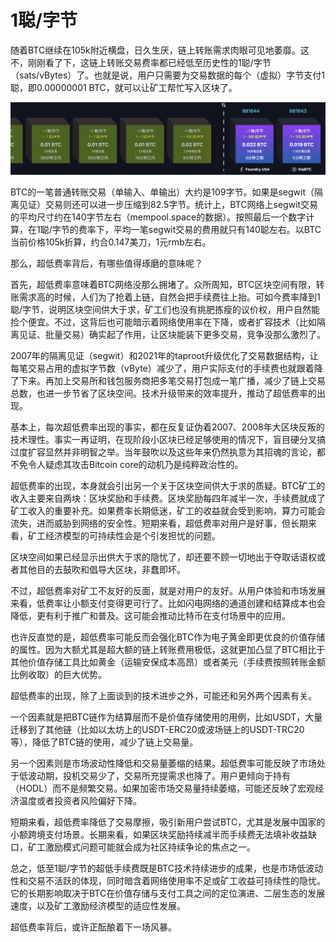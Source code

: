 # 1聪/字节

随着BTC继续在105k附近横盘，日久生厌，链上转账需求肉眼可见地萎靡。这不，刚刚看了下，这链上转账交易费率都已经低至历史性的1聪/字节（sats/vBytes）了。也就是说，用户只需要为交易数据的每个（虚拟）字节支付1聪，即0.00000001 BTC，就可以让矿工帮忙写入区块了。

![](2025-01-31-A01.png)

BTC的一笔普通转账交易（单输入、单输出）大约是109字节。如果是segwit（隔离见证）交易则还可以进一步压缩到82.5字节。统计上，BTC网络上segwit交易的平均尺寸约在140字节左右（mempool.space的数据）。按照最后一个数字计算，在1聪/字节的费率下，平均一笔segwit交易的费用就只有140聪左右。以BTC当前价格105k折算，约合0.147美刀，1元rmb左右。

那么，超低费率背后，有哪些值得琢磨的意味呢？

首先，超低费率意味着BTC网络没那么拥堵了。众所周知，BTC区块空间有限，转账需求高的时候，人们为了抢着上链，自然会把手续费往上抬。可如今费率降到1聪/字节，说明区块空间供大于求，矿工们也没有挑肥拣瘦的议价权，用户自然能捡个便宜。不过，这背后也可能暗示着网络使用率在下降，或者扩容技术（比如隔离见证、批量交易）确实起了作用，让区块能装下更多交易，竞争没那么激烈了。

2007年的隔离见证（segwit）和2021年的taproot升级优化了交易数据结构，让每笔交易占用的虚拟字节数（vByte）减少了，用户实际支付的手续费也就跟着降了下来。再加上交易所和钱包服务商把多笔交易打包成一笔广播，减少了链上交易总数，也进一步节省了区块空间。技术升级带来的效率提升，推动了超低费率的出现。

基本上，每次超低费率出现的事实，都在反复证伪着2007、2008年大区块反叛的技术理性。事实一再证明，在现阶段小区块已经足够使用的情况下，盲目硬分叉搞过度扩容显然并非明智之举。当年鼓吹以及这些年来仍然执意为其招魂的言论，都不免令人疑虑其攻击Bitcoin core的动机乃是纯粹政治性的。

超低费率的出现，本身就会引出另一个关于区块空间供大于求的质疑。BTC矿工的收入主要来自两块：区块奖励和手续费。区块奖励每四年减半一次，手续费就成了矿工收入的重要补充。如果费率长期低迷，矿工的收益就会受到影响，算力可能会流失，进而威胁到网络的安全性。短期来看，超低费率对用户是好事，但长期来看，矿工经济模型的可持续性会是个引发担忧的问题。

区块空间如果已经显示出供大于求的隐忧了，却还要不顾一切地出于夺取话语权或者其他目的去鼓吹和倡导大区块，非蠢即坏。

不过，超低费率对矿工不友好的反面，就是对用户的友好。从用户体验和市场发展来看，低费率让小额支付变得更可行了。比如闪电网络的通道创建和结算成本也会降低，更有利于推广和普及。这可能会推动比特币在支付场景中的应用。

也许反直觉的是，超低费率可能反而会强化BTC作为电子黄金即更优良的价值存储的属性。因为大额尤其是超大额的链上转账费用极低，这就更加凸显了BTC相比于其他价值存储工具比如黄金（运输安保成本高昂）或者美元（手续费按照转账金额比例收取）的巨大优势。

超低费率的出现，除了上面谈到的技术进步之外，可能还和另外两个因素有关。

一个因素就是把BTC链作为结算层而不是价值存储使用的用例，比如USDT，大量迁移到了其他链（比如以太坊上的USDT-ERC20或波场链上的USDT-TRC20等），降低了BTC链的使用，减少了链上交易量。

另一个因素则是市场波动性降低和交易量萎缩的结果。超低费率可能反映了市场处于低波动期，投机交易少了，交易所充提需求也降了。用户更倾向于持有（HODL）而不是频繁交易。如果加密市场交易量持续萎缩，可能还反映了宏观经济温度或者投资者风险偏好下降。

短期来看，超低费率降低了交易摩擦，吸引新用户尝试BTC，尤其是发展中国家的小额跨境支付场景。长期来看，如果区块奖励持续减半而手续费无法填补收益缺口，矿工激励模式问题可能就会成为社区持续争论的焦点之一。

总之，低至1聪/字节的超低手续费既是BTC技术持续进步的成果，也是市场低波动性和交易不活跃的体现，同时暗含着网络使用率不足或矿工收益可持续性的隐忧。它的长期影响取决于BTC在价值存储与支付工具之间的定位演进、二层生态的发展速度，以及矿工激励经济模型的适应性发展。

超低费率背后，或许正酝酿着下一场风暴。
